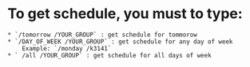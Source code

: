 # To get schedule, you must to type:
	* `/tomorrow /YOUR_GROUP` : get schedule for tommorow
	* `/DAY_OF_WEEK /YOUR_GROUP` : get schedule for any day of week 
		Example: `/monday /k3141`
	* ` /all /YOUR_GROUP` : get schedule for all days of week
	
